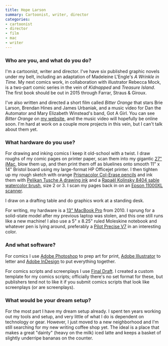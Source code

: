 ```yaml
---
title: Hope Larson
summary: Cartoonist, writer, director
categories:
- cartoonist
- director
- film
- mac
- writer
---
```


### Who are you, and what do you do?

I'm a cartoonist, writer and director. I've have six published graphic novels under my belt, including an adaptation of Madeleine L'Engle's *A Wrinkle in Time*. My next comics work, in collaboration with illustrator Rebecca Mock, is a two-part comic series in the vein of *Kidnapped* and *Treasure Island*. The first book should be out in 2015 through Farrar, Straus & Giroux.

I've also written and directed a short film called *Bitter Orange* that stars Brie Larson, Brendan Hines and James Urbaniak, and a music video for Dan the Automator and Mary Elizabeth Winstead's band, Got A Girl. You can see *Bitter Orange* on [my website](http://hopelarson.com/ "Hope's website."), and the music video will hopefully be online soon. I'm hard at work on a couple more projects in this vein, but I can't talk about them yet.

### What hardware do you use?

For drawing and inking comics I keep it old-school with a twist. I draw roughs of my comic pages on printer paper, scan them into my gigantic [27" iMac][imac], blow them up, and then print them off as bluelines onto smooth 11" x 14" Bristol board using my large-format HP Officejet printer. I then tighten up my rough sketch with orange [Prismacolor Col-Erase pencils][col-erase] and ink them with [Pelikan Tusche A drawing ink][drawing-ink-a] and a [Rapaël Kolinsky 8404 sable watercolor brush][kolinsky-8404], size 2 or 3. I scan my pages back in on an [Epson 11000XL scanner][expression-11000xl].

I draw on a drafting table and do graphics work at a standing desk.

For writing, my hardware is a [13" MacBook Pro][macbook-pro] from 2010. I sprung for a solid-state model after my previous laptop was stolen, and this one still runs like a new machine! I also use a 5" x 8.25" ruled Moleskine notebook and whatever pen is lying around, preferably a [Pilot Precise V7][precise-v7] in an interesting color.

### And what software?

For comics I use [Adobe Photoshop][photoshop] to prep art for print, [Adobe Illustrator][illustrator] to letter and [Adobe InDesign][indesign] to put everything together.

For comics scripts and screenplays I use [Final Draft][final-draft]. I created a custom template for my comics scripts; officially there's no set format for these, but publishers tend not to like it if you submit comics scripts that look like screenplays (or are screenplays).

### What would be your dream setup?

For the most part I have my dream setup already. I spent ten years working out my tools and setup, and very little of what I do is dependent on technology or gear. However, I just moved to a new neighborhood and I'm still searching for my new writing coffee shop yet. The ideal is a place that makes a great "dainty" (heavy on the milk) iced latte and keeps a basket of slightly underripe bananas on the counter.

[col-erase]: https://www.amazon.com/Prismacolor-Col-Erase-Erasable-Assorted-20517/dp/B000089DCH "Erasable coloured pencils."
[drawing-ink-a]: https://www.pelikan.com/pulse/Pulsar/en_US.Store.displayStore.135680./the-drawing-ink-a-from-pelikan "A drawing ink."
[expression-11000xl]: http://www.epson.com/cgi-bin/Store/jsp/Product/Overview.do?BV_UseBVCookie=yes&sku=E11000XL-PH "A large-format scanner."
[final-draft]: http://store.finaldraft.com/final-draft-10.html "Popular screenwriting software."
[illustrator]: https://www.adobe.com/products/illustrator.html "A vector graphics editor."
[imac]: https://www.apple.com/imac/ "An all-in-one computer."
[indesign]: https://www.adobe.com/products/indesign.html "A desktop/web publishing application."
[kolinsky-8404]: https://www.amazon.com/Raphael-Kolinsky-Sable-Brush-8404/dp/B005WJRLQK "An ink brush."
[macbook-pro]: https://www.apple.com/macbook-pro/ "A laptop."
[photoshop]: https://www.adobe.com/products/photoshop.html "A bitmap image editor."
[precise-v7]: https://www.amazon.com/Pilot-Precise-Stick-Rolling-Point/dp/B00006IEBL "A pen."
